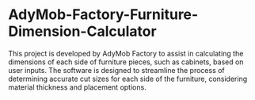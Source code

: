 # AdyMob-Factory-Furniture-Dimension-Calculator
This project is developed by AdyMob Factory to assist in calculating the dimensions of each side of furniture pieces, such as cabinets, based on user inputs. The software is designed to streamline the process of determining accurate cut sizes for each side of the furniture, considering material thickness and placement options.
